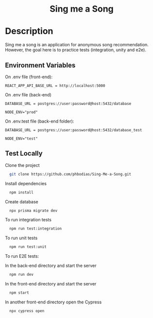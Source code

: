 <h1 align="center">
  Sing me a Song
</h1>

# Description

Sing me a song is an application for anonymous song recommendation. However, the goal here is to practice tests (integration, unity and e2e).

## Environment Variables

On .env file (front-end):

`REACT_APP_API_BASE_URL = http://localhost:5000`

On .env file (back-end)

`DATABASE_URL = postgres://user:password@host:5432/database`

`NODE_ENV="prod"`

On .env.test file (back-end folder):

`DATABASE_URL = postgres://user:password@host:5432/database_test`

`NODE_ENV="test"`

## Test Locally

Clone the project

```bash
  git clone https://github.com/phbodias/Sing-Me-a-Song.git
```

Install dependencies


```bash
  npm install
```

Create database
```bash
  npx prisma migrate dev
```

To run integration tests

```bash
  npm run test:integration
```

To run unit tests

```bash
  npm run test:unit
```

To run E2E tests:

In the back-end directory and start the server

```bash
  npm run dev
```

In the front-end directory and start the server

```bash
  npm start
```

In another front-end directory open the Cypress

```bash
  npx cypress open
```
